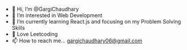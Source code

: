 - 👋 Hi, I’m @GargiChaudhary
- 👀 I’m interested in Web Development
- 🌱 I’m currently learning React.js and focusing on my Problem Solving Skills
- 💞️ Love Leetcoding
- 📫 How to reach me... gargichaudhary06@gmail.com
<!--- - 💞️ I’m looking to collaborate on ...
- 📫 How to reach me ...--->

<!---
GargiChaudhary/GargiChaudhary is a ✨ special ✨ repository because its `README.md` (this file) appears on your GitHub profile.
You can click the Preview link to take a look at your changes.
--->
